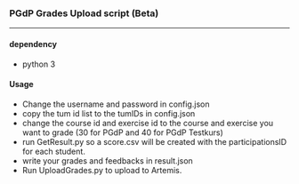 ### PGdP Grades Upload script (Beta)

------

#### dependency

- python 3

#### Usage

- Change the username and password in config.json
- copy the tum id list to the tumIDs in config.json
- change the course id and exercise id to the course and exercise you want to grade (30 for PGdP and 40 for PGdP Testkurs)
- run GetResult.py so a score.csv will be created with the participationsID for each student.
- write your grades and feedbacks in result.json
- Run UploadGrades.py to upload to Artemis.
